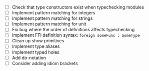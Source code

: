 - [ ] Check that type constructors exist when typechecking modules
- [ ] Implement pattern matching for integers
- [ ] Implement pattern matching for strings
- [ ] Implement pattern matching for unit
- [ ] Fix bug where the order of definitions affects typechecking
- [ ] Implement FFI definition syntax: `foreign someFunc : SomeType`
- [ ] Clean up show primitives
- [ ] Implement type aliases
- [ ] Implement typed holes
- [ ] Add do-notation
- [ ] Consider adding idiom brackets
